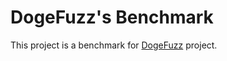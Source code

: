 # DogeFuzz's Benchmark

This project is a benchmark for [DogeFuzz](https://github.com/dogefuzz/dogefuzz) project.